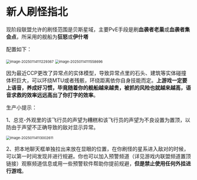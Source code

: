 # 新人刷怪指北

现阶段联盟允许的刷怪范围是贝斯星域，主要PvE手段是刷**血袭者老巢**或**血袭者集会点**，所采用的舰船为**狂怒**或**伊什塔**

配置如下：

<img src="/_media/image-20250114111229367.png" alt="image-20250114111229367" style="zoom: 67%;" />
<img src="/_media/image-20250114111558696.png" alt="image-20250114111558696" style="zoom: 67%;" />

因为最近CCP更改了异常点的实体模型，导致异常点里的石头、建筑等实体碰撞体积巨大，可以环绕MTU或者残骸，环绕距离依你自身技能而定。**上游戏一定要上语音，养成好习惯，毕竟随着你的舰船越来越贵，被抓的风险也就越来越高，语音求救的效率远远高出了你打字的效率**。

生产小提示：

1、总览-外观里的该飞行员的声望为糟糕和该飞行员的声望为不良设置为置顶，以防由于声望不正确导致的敌对显示异常。

<img src="/_media/image-20250114113002611.png" alt="image-20250114113002611" style="zoom: 67%;" />

2、把本地聊天框单独拉出来放在显眼的位置，在你刷怪的星系进入敌对的时候，可以第一时间发现并进行规避。你也可以加入预警频道（详见游戏内联盟频道置顶链接）观察频道信息或用一些预警软件帮助你提前规避，**但是禁止使用任何外挂进行游戏**。